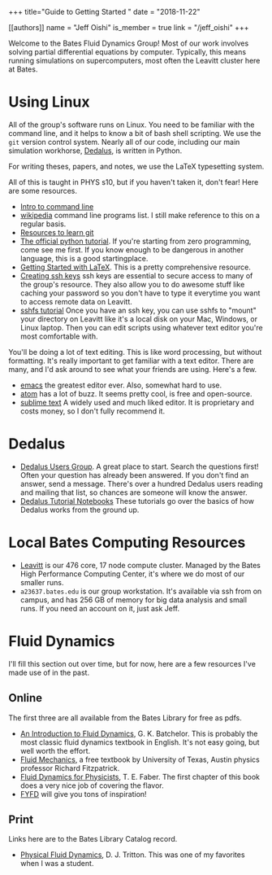 +++ 
title="Guide to Getting Started " 
date = "2018-11-22"

[[authors]] 
name = "Jeff Oishi" 
is_member = true 
link = "/jeff_oishi" 
+++

Welcome to the Bates Fluid Dynamics Group! Most of our work involves solving partial differential equations by computer. Typically, this means running simulations on supercomputers, most often the Leavitt cluster here at Bates.

# Using Linux  #

All of the group's software runs on Linux. You need to be familiar with the command line, and it helps to know a bit of bash shell scripting. We use the `git` version control system. Nearly all of our code, including our main simulation workhorse, [Dedalus](http://dedalus-project.org/), is written in Python. 

For writing theses, papers, and notes, we use the LaTeX typesetting system. 

All of this is taught in PHYS s10, but if you haven't taken it, don't fear! Here are some resources.

* [Intro to command line](https://snugug.github.io/Intro-Command-Line)
* [wikipedia](https://en.wikipedia.org/wiki/Template:Unix_commands) command line programs list. I still make reference to this on a regular basis.
* [Resources to learn git](https://try.github.io/)
* [The official python tutorial](https://docs.python.org/3/tutorial/index.html). If you're starting from zero programming, come see me first. If you know enough to be dangerous in another language, this is a good startingplace.
* [Getting Started with LaTeX](https://faculty.math.illinois.edu/~hildebr/tex/latex-start.html). This is a pretty comprehensive resource. 
* [Creating ssh keys](https://confluence.atlassian.com/bitbucketserver/creating-ssh-keys-776639788.html) ssh keys are essential to secure access to many of the group's resource. They also allow you to do awesome stuff like caching your password so you don't have to type it everytime you want to access remote data on Leavitt.
* [sshfs tutorial](https://www.digitalocean.com/community/tutorials/how-to-use-sshfs-to-mount-remote-file-systems-over-ssh) Once you have an ssh key, you can use sshfs to "mount" your directory on Leavitt like it's a local disk on your Mac, Windows, or Linux laptop. Then you can edit scripts using whatever text editor you're most comfortable with.

You'll be doing a lot of text editing. This is like word processing, but without formatting. It's really important to get familiar with a text editor. There are many, and I'd ask around to see what your friends are using. Here's a few.

* [emacs](https://www.gnu.org/software/emacs/) the greatest editor ever. Also, somewhat hard to use. 
* [atom](https://atom.io/) has a lot of buzz. It seems pretty cool, is free and open-source. 
* [sublime text](https://www.sublimetext.com/) A widely used and much liked editor. It is proprietary and costs money, so I don't fully recommend it.

# Dedalus #

* [Dedalus Users Group](https://groups.google.com/dedalus-users/). 
A great place to start. Search the questions first! Often your question has already been answered. If you don't find an answer, send a message. There's over a hundred Dedalus users reading and mailing that list, so chances are someone will know the answer. 
* [Dedalus Tutorial Notebooks](https://dedalus-project.readthedocs.io/en/latest/getting_started.html#tutorial-notebooks) These tutorials go over the basics of how Dedalus works from the ground up.

# Local Bates Computing Resources #

* [Leavitt](leavitt) is our 476 core, 17 node compute cluster. Managed by the Bates High Performance Computing Center, it's where we do most of our smaller runs.
* `a23637.bates.edu` is our group workstation. It's available via ssh from on campus, and has 256 GB of memory for big data analysis and small runs. If you need an account on it, just ask Jeff.

# Fluid Dynamics #

I'll fill this section out over time, but for now, here are a few resources I've made use of in the past. 

## Online ##
The first three are all available from the Bates Library for free as pdfs. 

* [An Introduction to Fluid Dynamics](http://cbbcat.net/record=b5188293), G. K. Batchelor. This is probably the most classic fluid dynamics textbook in English. It's not easy going, but well worth the effort.
* [Fluid Mechanics](http://farside.ph.utexas.edu/teaching/336L/Fluidhtml/Fluidhtml.html), a free textbook by University of Texas, Austin physics professor Richard Fitzpatrick.
* [Fluid Dynamics for Physicists](http://cbbcat.net/record=b5185188~S19), T. E. Faber. The first chapter of this book does a very nice job of covering the flavor.
* [FYFD](https://fyfluiddynamics.com/) will give you tons of inspiration!

## Print ##
Links here are to the Bates Library Catalog record.

* [Physical Fluid Dynamics](http://cbbcat.net/record=b1816114~S19), D. J. Tritton. This was one of my favorites when I was a student.

